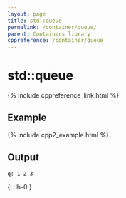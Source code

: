 ```yaml
---
layout: page
title: std::queue
permalink: /container/queue/
parent: Containers library
cppreference: /container/queue
---
```

# std::queue

{% include cppreference_link.html %}

## Example

{% include cpp2_example.html %}

## Output

```
q: 1 2 3 
```
{: .lh-0 }
